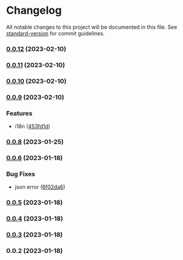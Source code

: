 # Changelog

All notable changes to this project will be documented in this file. See [standard-version](https://github.com/conventional-changelog/standard-version) for commit guidelines.

### [0.0.12](https://github.com/Saber2pr/vsc-profile-viewer/compare/v0.0.11...v0.0.12) (2023-02-10)

### [0.0.11](https://github.com/Saber2pr/vsc-profile-viewer/compare/v0.0.10...v0.0.11) (2023-02-10)

### [0.0.10](https://github.com/Saber2pr/vsc-profile-viewer/compare/v0.0.9...v0.0.10) (2023-02-10)

### [0.0.9](https://github.com/Saber2pr/vsc-profile-viewer/compare/v0.0.8...v0.0.9) (2023-02-10)


### Features

* i18n ([453fd1d](https://github.com/Saber2pr/vsc-profile-viewer/commit/453fd1d5c091ebe29abde00123077b084a460fd8))

### [0.0.8](https://github.com/Saber2pr/vsc-profile-viewer/compare/v0.0.7...v0.0.8) (2023-01-25)

### [0.0.6](https://github.com/Saber2pr/vsc-profile-viewer/compare/v0.0.5...v0.0.6) (2023-01-18)


### Bug Fixes

* json error ([6f02da6](https://github.com/Saber2pr/vsc-profile-viewer/commit/6f02da627c978c929ee57aee007f120af883c0cd))

### [0.0.5](https://github.com/Saber2pr/vsc-profile-viewer/compare/v0.0.4...v0.0.5) (2023-01-18)

### [0.0.4](https://github.com/Saber2pr/vsc-profile-viewer/compare/v0.0.3...v0.0.4) (2023-01-18)

### [0.0.3](https://github.com/Saber2pr/vsc-profile-viewer/compare/v0.0.2...v0.0.3) (2023-01-18)

### 0.0.2 (2023-01-18)

